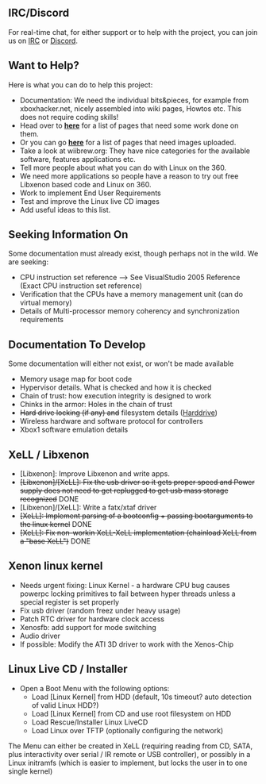 ## IRC/Discord

For real-time chat, for either support or to help with the project, you can
join us on [IRC](/Support/IRC/) or [Discord](/Support/Discord/).

## Want to Help?

Here is what you can do to help this project:

  - Documentation: We need the individual bits\&pieces, for example from
    xboxhacker.net, nicely assembled into wiki pages, Howtos etc. This
    does not require coding skills!
  - Head over to **[here](../!TODO.md)**
    for a list of pages that need some work done on them.
  - Or you can go **[here](../!Pages_with_missing_images.md)** for a
    list of pages that need images uploaded.
  - Take a look at wiibrew.org: They have nice categories for the
    available software, features applications etc.
  - Tell more people about what you can do with Linux on the 360.
  - We need more applications so people have a reason to try out free
    Libxenon based code and Linux on 360.
  - Work to implement End User Requirements
  - Test and improve the Linux live CD images
  - Add useful ideas to this list.

## Seeking Information On

Some documentation must already exist, though perhaps not in the wild.
We are seeking:

  - CPU instruction set reference --\> See VisualStudio 2005 Reference
    (Exact CPU instruction set reference)
  - Verification that the CPUs have a memory management unit (can do
    virtual memory)
  - Details of Multi-processor memory coherency and synchronization
    requirements

## Documentation To Develop

Some documentation will either not exist, or won't be made available

  - Memory usage map for boot code
  - Hypervisor details. What is checked and how it is checked
  - Chain of trust: how execution integrity is designed to work
  - Chinks in the armor: Holes in the chain of trust
  - <s>Hard drive locking (if any) and</s> filesystem details
    ([Harddrive](../Hardware/Console/HDD.md))
  - Wireless hardware and software protocol for controllers
  - Xbox1 software emulation details

## XeLL / Libxenon

  - \[Libxenon\]: Improve Libxenon and write apps.
  - <s>\[Libxenon\]/\[XeLL\]: Fix the usb driver so it gets proper speed
    and Power supply does not need to get replugged to get usb mass
    storage recognized</s> DONE
  - \[Libxenon\]/\[XeLL\]: Write a fatx/xtaf driver
  - <s>\[XeLL\]: Implement parsing of a bootconfig + passing
    bootarguments to the linux kernel</s> DONE
  - <s>\[XeLL\]: Fix non-workin XeLL-XeLL implementation (chainload XeLL
    from a "base XeLL")</s> DONE

## Xenon linux kernel

- Needs urgent fixing: Linux Kernel - a hardware CPU bug causes
  powerpc locking primitives to fail between hyper threads unless a
  special register is set properly
- Fix usb driver (random freez under heavy usage)
- Patch RTC driver for hardware clock access
- Xenosfb: add support for mode switching
- Audio driver
- If possible: Modify the ATI 3D driver to work with the Xenos-Chip

## Linux Live CD / Installer

- Open a Boot Menu with the following options:
    - Load \[Linux Kernel\] from HDD (default, 10s timeout? auto
      detection of valid Linux HDD?)
    - Load \[Linux Kernel\] from CD and use root filesystem on HDD
    - Load Rescue/Installer Linux LiveCD
    - Load Linux over TFTP (optionally configuring the network)

The Menu can either be created in XeLL (requiring reading from CD, SATA,
plus interactivity over serial / IR remote or USB controller), or
possibly in a Linux initramfs (which is easier to implement, but locks
the user in to one single kernel)


